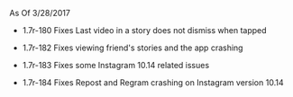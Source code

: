 As Of 3/28/2017

 - 1.7r-180 Fixes Last video in a story does not dismiss when tapped

 - 1.7r-182 Fixes viewing friend's stories and the app crashing

 - 1.7r-183 Fixes some Instagram 10.14 related issues

 - 1.7r-184 Fixes Repost and Regram crashing on Instagram version 10.14
